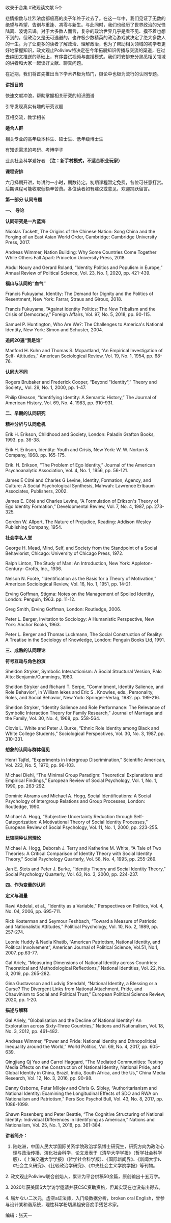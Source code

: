 

收录于合集 #政观读文献 5个

悲情指数与壮烈浓度都极高的庚子年终于过去了。在这一年中，我们见证了无数的绝望与希望、告别与重逢、凋零与新生。与此同时，我们也经历了世界政治的光怪陆离、波诡云谲。对于大多数人而言，复杂的政治世界几乎是看不见、摸不着也想不到的。但政治又是无可逃避的，也许极少数精英的政治游戏就决定了绝大多数人的一生。为了让更多的读者了解政治、理解政治，也为了帮助相关领域的初学者更好地掌握知识，政文观止Poliview特决定在今年拓展知识传播与交流的渠道，在过去纯图文推送的基础上，有序尝试视频与直播模式。我们将安排充分熟悉相关领域的讲者和大家一起读好文献、聊真问题。

  

在近期，我们将首先推出当下学术界极为热门，舆论中也极为流行的认同专题。

  

 **讲授目的**

快速文献冲浪，帮助掌握相关研究的知识图谱

引导发现真实有趣的研究议题

互相交流，教学相长

  

 **适合人群**

相关专业的高年级本科生、硕士生、低年级博士生

有知识需求的考研、考博学子

业余社会科学爱好者 **（注：新手村模式，不适合职业玩家）**

  

 **课程安排**

六月择期开讲，每讲约一小时，期数待定。初期课程暂定免费，各位可任意打赏。后期课程可能收取低额辛苦费。各位读者如有建议或意见，欢迎踊跃留言。

  

 **第一部分 认同专题**

  

 **一、 导论**

 **认同研究是一片蓝海**

Nicolas Tackett, The Origins of the Chinese Nation: Song China and the Forging
of an East Asian World Order, Cambridge: Cambridge University Press, 2017.

Andreas Wimmer, Nation Building: Why Some Countries Come Together While Others
Fall Apart: Princeton University Press, 2018.

Abdul Noury and Gerard Roland, “Identity Politics and Populism in Europe,”
Annual Review of Political Science, Vol. 23, No. 1, 2020, pp. 421-439.

 **福山与认同的“血气”**

Francis Fukuyama, Identity: The Demand for Dignity and the Politics of
Resentment, New York: Farrar, Straus and Giroux, 2018.

Francis Fukuyama, “Against Identity Politics: The New Tribalism and the Crisis
of Democracy,” Foreign Affairs, Vol. 97, No. 5, 2018, pp. 90-115.

Samuel P. Huntington, Who Are We?: The Challenges to America's National
Identity, New York: Simon and Schuster, 2004.

 **追问20遍“我是谁”**

Manford H. Kuhn and Thomas S. Mcpartland, “An Empirical Investigation of Self-
Attitudes,” American Sociological Review, Vol. 19, No. 1, 1954, pp. 68-76.

 **认同大不同**

Rogers Brubaker and Frederick Cooper, “Beyond "Identity",” Theory and
Society,, Vol. 29, No. 1, 2000, pp. 1-47.

Philip Gleason, “Identifying Identity: A Semantic History,” The Journal of
American History, Vol. 69, No. 4, 1983, pp. 910-931.

  

 **二、早期的认同研究**

 **精神分析与认同危机**

Erik H. Erikson, Childhood and Society, London: Paladin Grafton Books, 1993.
pp. 36-38.

Erik H. Erikson, Identity: Youth and Crisis, New York: W. W. Norton & Company,
1968. pp. 165-175.

Erik. H. Erikson, “The Problem of Ego Identity,” Journal of the American
Psychoanalytic Association, Vol. 4, No. 1, 1956, pp. 56-121.

James E Côté and Charles G Levine, Identity, Formation, Agency, and Culture: A
Social Psychological Synthesis, Mahwah: Lawrence Erlbaum Associates,
Publishers, 2002.

James E. Côté and Charles Levine, “A Formulation of Erikson's Theory of Ego
Identity Formation,” Developmental Review, Vol. 7, No. 4, 1987, pp. 273-325.

Gordon W. Allport, The Nature of Prejudice, Reading: Addison Wesley Publishing
Company, 1954.

 **社会学名人堂**

George H. Mead, Mind, Self, and Society from the Standpoint of a Social
Behaviorist, Chicago: University of Chicago Press, 1972.

Ralph Linton, The Study of Man: An Introduction, New York: Appleton-Century-
Crofts, Inc., 1936.

Nelson N. Foote, “Identification as the Basis for a Theory of Motivation,”
American Sociological Review, Vol. 16, No. 1, 1951, pp. 14-21.

Erving Goffman, Stigma: Notes on the Management of Spoiled Identity, London:
Penguin, 1963. pp. 11-12.

Greg Smith, Erving Goffman, London: Routledge, 2006.

Peter L. Berger, Invitation to Sociology: A Humanistic Perspective, New York:
Anchor Books, 1963.

Peter L. Berger and Thomas Luckmann, The Social Construction of Reality: A
Treatise in the Sociology of Knowledge, London: Penguin Books Ltd, 1991.

  

 **三、成熟的认同理论**

 **符号互动与角色扮演**

Sheldon Stryker, Symbolic Interactionism: A Social Structural Version, Palo
Alto: Benjamin/Cummings, 1980.

Sheldon Stryker and Richard T. Serpe, “Commitment, Identity Salience, and Role
Behavior”, in William Iekes and Eric S . Knowles, eds., Personality, Roles,
and Social Behavior, New York: Springer-Verlag, 1982. pp. 199-216.

Sheldon Stryker, “Identity Salience and Role Performance: The Relevance of
Symbolic Interaction Theory for Family Research,” Journal of Marriage and the
Family, Vol. 30, No. 4, 1968, pp. 558-564.

Clovis L. White and Peter J. Burke, “Ethnic Role Identity among Black and
White College Students,” Sociological Perspectives, Vol. 30, No. 3, 1987, pp.
310-331.

 **想象的认同与群体偏见**

Henri Tajfel, “Experiments in Intergroup Discrimination,” Scientific American,
Vol. 223, No. 5, 1970, pp. 96-103.

Michael Diehl, “The Minimal Group Paradigm: Theoretical Explanations and
Empirical Findings,” European Review of Social Psychology, Vol. 1, No. 1,
1990, pp. 263-292.

Dominic Abrams and Michael A. Hogg, Social Identifications: A Social
Psychology of Intergroup Relations and Group Processes, London: Routledge,
1990.

Michael A. Hogg, “Subjective Uncertainty Reduction through Self-
Categorization: A Motivational Theory of Social Identity Processes,” European
Review of Social Psychology, Vol. 11, No. 1, 2000, pp. 223-255.

 **比较两种认同理论**

Michael A. Hogg, Deborah J. Terry and Katherine M. White, “A Tale of Two
Theories: A Critical Comparison of Identity Theory with Social Identity
Theory,” Social Psychology Quarterly, Vol. 58, No. 4, 1995, pp. 255-269.

Jan E. Stets and Peter J. Burke, “Identity Theory and Social Identity Theory,”
Social Psychology Quarterly, Vol. 63, No. 3, 2000, pp. 224-237.

  

 **四、作为变量的认同**

 **定义与测量**

Rawi Abdelal, et al., “Identity as a Variable,” Perspectives on Politics, Vol.
4, No. 04, 2006, pp. 695-711.

Rick Kosterman and Seymour Feshbach, “Toward a Measure of Patriotic and
Nationalistic Attitudes,” Political Psychology, Vol. 10, No. 2, 1989, pp.
257-274.

Leonie Huddy & Nadia Khatib, “American Patriotism, National Identity, and
Political Involvement”, American Journal of Political Science, Vol.51, No.1,
2007, pp.63-77.

Gal Ariely, “Measuring Dimensions of National Identity across Countries:
Theoretical and Methodological Reflections,” National Identities, Vol. 22, No.
3, 2019, pp. 265-282.

Gina Gustavsson and Ludvig Stendahl, “National Identity, a Blessing or a
Curse? The Divergent Links from National Attachment, Pride, and Chauvinism to
Social and Political Trust,” European Political Science Review, 2020, pp.
1-20.

 **描述与解释**

Gal Ariely, “Globalisation and the Decline of National Identity? An
Exploration across Sixty-Three Countries,” Nations and Nationalism, Vol. 18,
No. 3, 2012, pp. 461-482.

Andreas Wimmer, “Power and Pride: National Identity and Ethnopolitical
Inequality around the World,” World Politics, Vol. 69, No. 4, 2017, pp.
605-639.

Qingjiang Qj Yao and Carrol Haggard, “The Mediated Communities: Testing Media
Effects on the Construction of National Identity, National Pride, and Global
Identity in China, Brazil, India, South Africa, and the Us,” China Media
Research, Vol. 12, No. 3, 2016, pp. 90-98.

Danny Osborne, Petar Milojev and Chris G. Sibley, “Authoritarianism and
National Identity: Examining the Longitudinal Effects of SDO and RWA on
Nationalism and Patriotism,” Pers Soc Psychol Bull, Vol. 43, No. 8, 2017, pp.
1086-1099.

Shawn Rosenberg and Peter Beattie, “The Cognitive Structuring of National
Identity: Individual Differences in Identifying as American,” Nations and
Nationalism, Vol. 25, No. 1, 2018, pp. 361-384.

  

 **讲者简介：**

1. 陆屹洲，中国人民大学国际关系学院政治学系博士研究生，研究方向为政治心理与政治传播、演化社会科学，论文发表于《清华大学学报》（哲学社会科学版）、《上海交通大学学报》（哲学社会科学版）、《国际新闻界》、《新闻大学》、《社会主义研究》、《比较政治学研究》、《中央社会主义学院学报》等刊物。

2\. 政文观止Poliview联合创始人，累计为平台供稿50余篇，原创输出十五万字。

3\. 2020年获美国S大学访学邀请并获CSC资助资格，但其实现在也没有出得去。

4\. 届かない二次元，虚空a证法师，入门级数据分析，broken oral English，曾参与设计某和谐系统，理性科学粉切黑祖安音痴手残艺术家。

编辑：张天一

